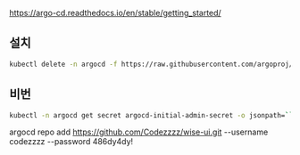 
https://argo-cd.readthedocs.io/en/stable/getting_started/

## 설치
```sh
kubectl delete -n argocd -f https://raw.githubusercontent.com/argoproj/argo-cd/stable/manifests/install.yaml
```

## 비번
```sh
kubectl -n argocd get secret argocd-initial-admin-secret -o jsonpath=``"{.data.password}" | base64 -d; echo
```


argocd repo add https://github.com/Codezzzz/wise-ui.git --username codezzzz --password 486dy4dy!